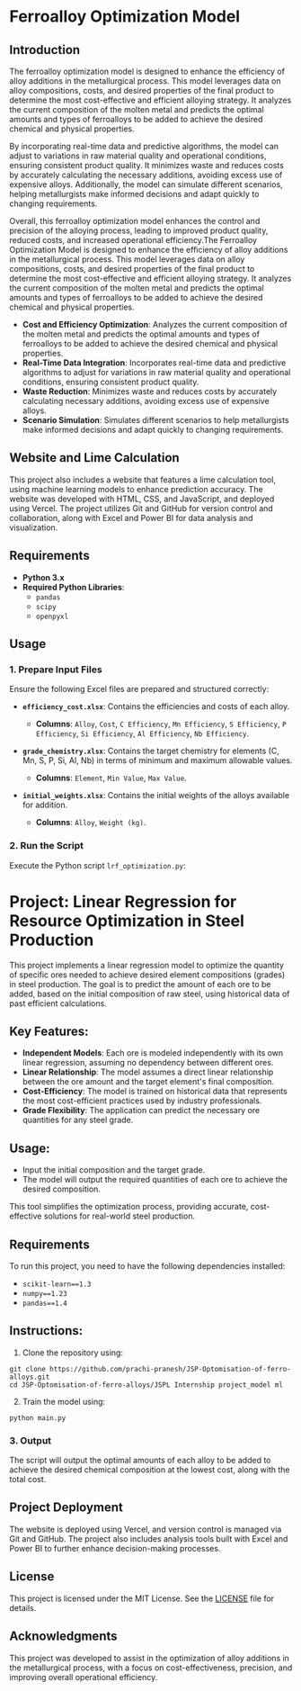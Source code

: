# Ferroalloy Optimization Model

## Introduction

The ferroalloy optimization model is designed to enhance the efficiency of alloy additions in the metallurgical process. This model leverages data on alloy compositions, costs, and desired properties of the final product to determine the most cost-effective and efficient alloying strategy. It analyzes the current composition of the molten metal and predicts the optimal amounts and types of ferroalloys to be added to achieve the desired chemical and physical properties.

By incorporating real-time data and predictive algorithms, the model can adjust to variations in raw material quality and operational conditions, ensuring consistent product quality. It minimizes waste and reduces costs by accurately calculating the necessary additions, avoiding excess use of expensive alloys. Additionally, the model can simulate different scenarios, helping metallurgists make informed decisions and adapt quickly to changing requirements.

Overall, this ferroalloy optimization model enhances the control and precision of the alloying process, leading to improved product quality, reduced costs, and increased operational efficiency.The Ferroalloy Optimization Model is designed to enhance the efficiency of alloy additions in the metallurgical process. This model leverages data on alloy compositions, costs, and desired properties of the final product to determine the most cost-effective and efficient alloying strategy. It analyzes the current composition of the molten metal and predicts the optimal amounts and types of ferroalloys to be added to achieve the desired chemical and physical properties.

- **Cost and Efficiency Optimization**: Analyzes the current composition of the molten metal and predicts the optimal amounts and types of ferroalloys to be added to achieve the desired chemical and physical properties.
- **Real-Time Data Integration**: Incorporates real-time data and predictive algorithms to adjust for variations in raw material quality and operational conditions, ensuring consistent product quality.
- **Waste Reduction**: Minimizes waste and reduces costs by accurately calculating necessary additions, avoiding excess use of expensive alloys.
- **Scenario Simulation**: Simulates different scenarios to help metallurgists make informed decisions and adapt quickly to changing requirements.

## Website and Lime Calculation

This project also includes a website that features a lime calculation tool, using machine learning models to enhance prediction accuracy. The website was developed with HTML, CSS, and JavaScript, and deployed using Vercel. The project utilizes Git and GitHub for version control and collaboration, along with Excel and Power BI for data analysis and visualization.

## Requirements

- **Python 3.x**
- **Required Python Libraries**:
  - `pandas`
  - `scipy`
  - `openpyxl`


## Usage

### 1. Prepare Input Files

Ensure the following Excel files are prepared and structured correctly:

- **`efficiency_cost.xlsx`**: Contains the efficiencies and costs of each alloy.
  - **Columns**: `Alloy`, `Cost`, `C Efficiency`, `Mn Efficiency`, `S Efficiency`, `P Efficiency`, `Si Efficiency`, `Al Efficiency`, `Nb Efficiency`.
  
- **`grade_chemistry.xlsx`**: Contains the target chemistry for elements (C, Mn, S, P, Si, Al, Nb) in terms of minimum and maximum allowable values.
  - **Columns**: `Element`, `Min Value`, `Max Value`.
  

- **`initial_weights.xlsx`**: Contains the initial weights of the alloys available for addition.
  - **Columns**: `Alloy`, `Weight (kg)`.
  

### 2. Run the Script

Execute the Python script `lrf_optimization.py`:


# Project: Linear Regression for Resource Optimization in Steel Production

This project implements a linear regression model to optimize the quantity of specific ores needed to achieve desired element compositions (grades) in steel production. The goal is to predict the amount of each ore to be added, based on the initial composition of raw steel, using historical data of past efficient calculations.

## Key Features:
- **Independent Models**: Each ore is modeled independently with its own linear regression, assuming no dependency between different ores.
- **Linear Relationship**: The model assumes a direct linear relationship between the ore amount and the target element's final composition.
- **Cost-Efficiency**: The model is trained on historical data that represents the most cost-efficient practices used by industry professionals.
- **Grade Flexibility**: The application can predict the necessary ore quantities for any steel grade.

## Usage:
- Input the initial composition and the target grade.
- The model will output the required quantities of each ore to achieve the desired composition.

This tool simplifies the optimization process, providing accurate, cost-effective solutions for real-world steel production.


## Requirements

To run this project, you need to have the following dependencies installed:

- `scikit-learn==1.3`
- `numpy==1.23`
- `pandas==1.4`

## Instructions:
1. Clone the repository using:
```
git clone https://github.com/prachi-pranesh/JSP-Optomisation-of-ferro-alloys.git
cd JSP-Optomisation-of-ferro-alloys/JSPL Internship project_model ml
```

2. Train the model using:
```
python main.py
```


### 3. Output

The script will output the optimal amounts of each alloy to be added to achieve the desired chemical composition at the lowest cost, along with the total cost.


## Project Deployment

The website is deployed using Vercel, and version control is managed via Git and GitHub. The project also includes analysis tools built with Excel and Power BI to further enhance decision-making processes.

## License

This project is licensed under the MIT License. See the [LICENSE](LICENSE) file for details.

## Acknowledgments

This project was developed to assist in the optimization of alloy additions in the metallurgical process, with a focus on cost-effectiveness, precision, and improving overall operational efficiency.


